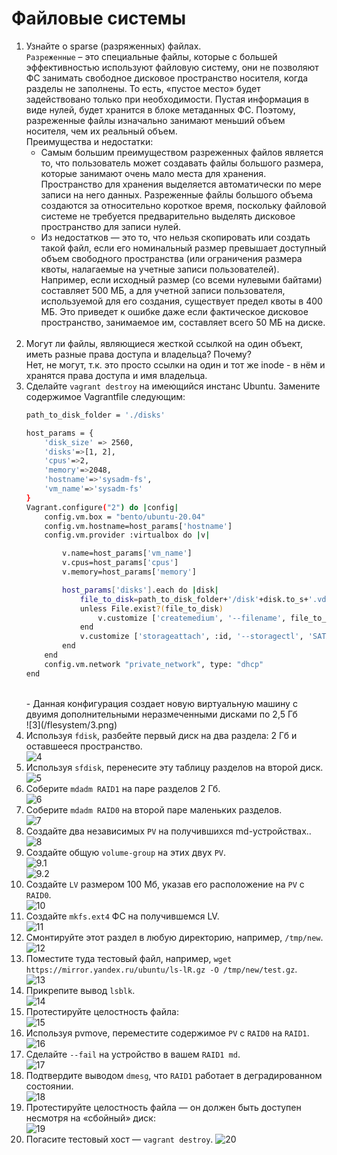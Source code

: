 # Файловые системы
1. Узнайте о sparse (разряженных) файлах.
    <br/>
    `Разреженные` – это специальные файлы, которые с большей эффективностью используют файловую систему, они не позволяют ФС занимать свободное дисковое пространство носителя, когда разделы не заполнены. То есть, «пустое место» будет задействовано только при необходимости. Пустая информация в виде нулей, будет хранится в блоке метаданных ФС. Поэтому, разреженные файлы изначально занимают меньший объем носителя, чем их реальный объем.
    <br/>
    Преимущества и недостатки:
    <br/>
    * Самым большим преимуществом разреженных файлов является то, что пользователь может создавать файлы большого размера, которые занимают очень мало места для хранения. Пространство для хранения выделяется автоматически по мере записи на него данных. Разреженные файлы большого объема создаются за относительно короткое время, поскольку файловой системе не требуется предварительно выделять дисковое пространство для записи нулей.
    * Из недостатков — это то, что нельзя скопировать или создать такой файл, если его номинальный размер превышает доступный объем свободного пространства (или ограничения размера квоты, налагаемые на учетные записи пользователей). Например, если исходный размер (со всеми нулевыми байтами) составляет 500 МБ, а для учетной записи пользователя, используемой для его создания, существует предел квоты в 400 МБ. Это приведет к ошибке даже если фактическое дисковое пространство, занимаемое им, составляет всего 50 МБ на диске.
    <br/>
2. Могут ли файлы, являющиеся жесткой ссылкой на один объект, иметь разные права доступа и владельца? Почему?
    <br/>
    Нет, не могут, т.к. это просто ссылки на один и тот же inode - в нём и хранятся права доступа и имя владельца.
3. Сделайте `vagrant destroy` на имеющийся инстанс Ubuntu. Замените содержимое Vagrantfile следующим:
    <br/>
    ```bash
    path_to_disk_folder = './disks'

    host_params = {
        'disk_size' => 2560,
        'disks'=>[1, 2],
        'cpus'=>2,
        'memory'=>2048,
        'hostname'=>'sysadm-fs',
        'vm_name'=>'sysadm-fs'
    }
    Vagrant.configure("2") do |config|
        config.vm.box = "bento/ubuntu-20.04"
        config.vm.hostname=host_params['hostname']
        config.vm.provider :virtualbox do |v|

            v.name=host_params['vm_name']
            v.cpus=host_params['cpus']
            v.memory=host_params['memory']

            host_params['disks'].each do |disk|
                file_to_disk=path_to_disk_folder+'/disk'+disk.to_s+'.vdi'
                unless File.exist?(file_to_disk)
                    v.customize ['createmedium', '--filename', file_to_disk, '--size', host_params['disk_size']]
                end
                v.customize ['storageattach', :id, '--storagectl', 'SATA Controller', '--port', disk.to_s, '--device', 0, '--type', 'hdd', '--medium', file_to_disk]
            end
        end
        config.vm.network "private_network", type: "dhcp"
    end
    ```
    <br/>
    - Данная конфигурация создает новую виртуальную машину с двуимя дополнительными неразмеченными дисками по 2,5 Гб
    <br/>
    ![3](/flesystem/3.png)
    <br/>
4. Используя `fdisk`, разбейте первый диск на два раздела: 2 Гб и оставшееся пространство.
    <br/>
    ![4](/flesystem/4.png)
    <br/>
5. Используя `sfdisk`, перенесите эту таблицу разделов на второй диск.
    <br/>
    ![5](/flesystem/5.png)
    <br/>
6. Соберите `mdadm RAID1` на паре разделов 2 Гб.
    <br/>
    ![6](/flesystem/6.png)
    <br/>
7. Соберите `mdadm RAID0` на второй паре маленьких разделов.
    <br/>
    ![7](/flesystem/7.png)
    <br/>
8. Создайте два независимых `PV` на получившихся md-устройствах..
    <br/>
    ![8](/flesystem/8.png)
    <br/>
9. Создайте общую `volume-group` на этих двух `PV`.
    <br/>
    ![9.1](/flesystem/9.1.png)
    <br/>
    ![9.2](/flesystem/9.2.png)
10. Создайте `LV` размером 100 Мб, указав его расположение на `PV` с `RAID0`.
    <br/>
    ![10](/flesystem/10.png)
    <br/>
11. Создайте `mkfs.ext4` ФС на получившемся LV.
    <br/>
    ![11](/flesystem/11.png)
    <br/>
12. Смонтируйте этот раздел в любую директорию, например, `/tmp/new`.
    <br/>
    ![12](/flesystem/12.png)
    <br/>
13. Поместите туда тестовый файл, например, `wget https://mirror.yandex.ru/ubuntu/ls-lR.gz -O /tmp/new/test.gz`.
    <br/>
    ![13](/flesystem/13.png)
    <br/>
14. Прикрепите вывод `lsblk`.
    <br/>
    ![14](/flesystem/14.png)
    <br/>
15. Протестируйте целостность файла:
    <br/>
    ![15](/flesystem/15.png)
    <br/>
16. Используя pvmove, переместите содержимое `PV` с `RAID0` на `RAID1`.
    <br/>
    ![16](/flesystem/16.png)
    <br/>
17. Сделайте `--fail` на устройство в вашем `RAID1 md`.
    <br/>
    ![17](/flesystem/17.png)
    <br/>
18. Подтвердите выводом `dmesg`, что `RAID1` работает в деградированном состоянии.
    <br/>
    ![18](/flesystem/18.png)
    <br/>
19. Протестируйте целостность файла — он должен быть доступен несмотря на «сбойный» диск:
    <br/>
    ![19](/flesystem/19.png)
    <br/>
20. Погасите тестовый хост — `vagrant destroy`.
    ![20](/flesystem/20.png)
